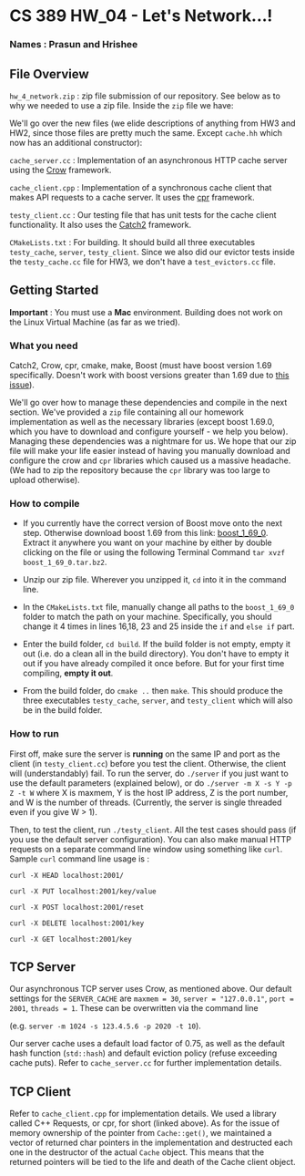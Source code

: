 # CS 389 HW_04 - Let's Network...!
### Names : Prasun and Hrishee

## File Overview
`hw_4_network.zip` : zip file submission of our repository. See below as to why we needed to use a zip file. Inside the `zip` file we have:

We'll go over the new files (we elide descriptions of anything from HW3 and HW2, since those files are pretty much the same. Except `cache.hh` which now has an additional constructor):

`cache_server.cc` : Implementation of an asynchronous HTTP cache server using the [Crow](https://github.com/ipkn/crow) framework.

`cache_client.cpp` : Implementation of a synchronous cache client that makes API requests to a cache server. It uses the [cpr](https://github.com/whoshuu/cpr) framework.

`testy_client.cc` : Our testing file that has unit tests for the cache client functionality. It also uses the [Catch2](https://github.com/catchorg/Catch2) framework.

`CMakeLists.txt` : For building. It should build all three executables `testy_cache`, `server`, `testy_client`. Since we also did our evictor tests inside the `testy_cache.cc` file for HW3, we don't have a `test_evictors.cc` file.

## Getting Started
**Important** : You must use a **Mac** environment. Building does not work on the Linux Virtual Machine (as far as we tried).
### What you need
Catch2, Crow, cpr, cmake, make, Boost (must have boost version 1.69 specifically. Doesn't work with boost versions greater than 1.69 due to [this issue](https://github.com/ipkn/crow/issues/340)).


We'll go over how to manage these dependencies and compile in the next section. We've provided a `zip` file containing all our
 homework implementation as well as the necessary libraries (except boost 1.69.0, which you have to download and configure yourself - we help you below). Managing these dependencies was a nightmare for us. We hope that our zip file will make your life easier instead of having you manually download and configure the crow and `cpr` libraries which caused
 us a massive headache. (We had to zip the repository because the `cpr` library was too large to upload otherwise).

### How to compile

- If you currently have the correct version of Boost move onto the next step. Otherwise download boost 1.69 from this link: [boost_1_69_0](https://www.boost.org/users/history/). Extract it anywhere you want on your machine by either by double clicking on the file or using the following Terminal Command `tar xvzf boost_1_69_0.tar.bz2`.

- Unzip our zip file. Wherever you unzipped it, `cd` into it in the command line.

- In the `CMakeLists.txt` file, manually change all paths to the `boost_1_69_0` folder to match the path on your machine. Specifically, you should change it 4 times in lines 16,18, 23 and 25 inside the `if` and `else if` part.

- Enter the build folder, `cd build`. If the build folder is not empty, empty it out (i.e. do a clean all in the build directory). You don't have to empty it out if you have already compiled it once before. But for your first time compiling, **empty it out**.   

- From the build folder, do `cmake ..` then `make`. This should produce the three executables `testy_cache`, `server`, and `testy_client` which will also be in the build folder.

### How to run
First off, make sure the server is **running** on the same IP and port as the client (in `testy_client.cc`) before you test the client. Otherwise, the client will (understandably) fail.
To run the server, do `./server` if you just want to use the default parameters (explained below), or do `./server -m X -s Y -p Z -t W` where X is maxmem, Y is the host IP address, Z is the port number, and W is the number of threads. (Currently, the server is single threaded even if you give  W > 1).

Then, to test the client, run `./testy_client`. All the test cases should pass (if you use the default server configuration). You can also make manual HTTP requests on a separate command line window using something like `curl`.
Sample `curl` command line usage is :

`curl -X HEAD localhost:2001/`

`curl -X PUT localhost:2001/key/value`

`curl -X POST localhost:2001/reset`

`curl -X DELETE localhost:2001/key`

`curl -X GET localhost:2001/key`

## TCP Server
Our asynchronous TCP server uses Crow, as mentioned above. Our default settings for the `SERVER_CACHE` are `maxmem = 30`, `server = "127.0.0.1"`, `port = 2001`, `threads = 1`. These can be overwritten via the command line 

(e.g. `server -m 1024 -s 123.4.5.6 -p 2020 -t 10`). 

Our server cache uses a default load factor of 0.75, as well as the default hash function (`std::hash`) and default eviction policy (refuse exceeding cache puts). Refer to `cache_server.cc` for further implementation details.

## TCP Client
Refer to `cache_client.cpp` for implementation details. We used a library called C++ Requests, or cpr, for short (linked above). As for the issue of memory ownership of the pointer from `Cache::get()`, we maintained a vector of returned char pointers in the implementation and destructed each one in the destructor of the actual `Cache` object. This means that the returned pointers will be tied to the life and death of the Cache client object.
